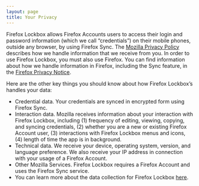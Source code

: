 ```yaml
---
layout: page
title: Your Privacy
---
```


Firefox Lockbox allows Firefox Accounts users to access their login and password information (which we call “credentials”) on their mobile phones, outside any browser, by using Firefox Sync. The [Mozilla Privacy Policy](https://www.mozilla.org/privacy/) describes how we handle information that we receive from you. In order to use Firefox Lockbox, you must also use Firefox. You can find information about how we handle information in Firefox, including the Sync feature, in the [Firefox Privacy Notice](https://www.mozilla.org/privacy/firefox/).

Here are the other key things you should know about how Firefox Lockbox’s handles your data:

- Credential data. Your credentials are synced in encrypted form using Firefox Sync.
- Interaction data. Mozilla receives information about your interaction with Firefox Lockbox, including (1) frequency of editing, viewing, copying, and syncing credentials, (2) whether you are a new or existing Firefox Account user, (3) interactions with Firefox Lockbox menus and icons, (4) length of time the app is in background.
- Technical data. We receive your device, operating system, version, and language preference. We also receive your IP address in connection with your usage of a Firefox Account.
- Other Mozilla Services. Firefox Lockbox requires a Firefox Account and uses the Firefox Sync service. 
- You can learn more about the data collection for Firefox Lockbox [here](https://github.com/mozilla-lockwise/lockwise-android/blob/master/docs/metrics.md).
